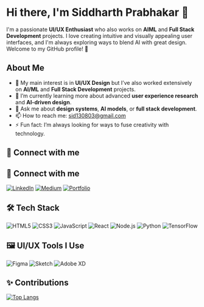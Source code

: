 # Hi there, I'm Siddharth Prabhakar 👋

I'm a passionate **UI/UX Enthusiast** who also works on **AIML** and **Full Stack Development** projects. I love creating intuitive and visually appealing user interfaces, and I'm always exploring ways to blend AI with great design. Welcome to my GitHub profile! 🚀

## About Me

- 🎨 My main interest is in **UI/UX Design** but I’ve also worked extensively on **AI/ML** and **Full Stack Development** projects.
- 🌱 I’m currently learning more about advanced **user experience research** and **AI-driven design**.
- 💬 Ask me about **design systems**, **AI models**, or **full stack development**.
- 📫 How to reach me: sid130803@gmail.com
- ⚡ Fun fact: I’m always looking for ways to fuse creativity with technology.

## 🔗 Connect with me

## 🔗 Connect with me

[![LinkedIn](https://img.shields.io/badge/-LinkedIn-0077B5?style=flat&logo=linkedin)](https://www.linkedin.com/in/siddharth1308/) 
[![Medium](https://img.shields.io/badge/-Medium-000000?style=flat&logo=medium)](https://medium.com/@sid130803) 
[![Portfolio](https://img.shields.io/badge/-Portfolio-000000?style=flat&logo=react)](https://siddharthprabhakar.github.io/Sid/)

## 🛠 Tech Stack

![HTML5](https://img.shields.io/badge/HTML5-239120?style=flat&logo=html5&logoColor=white) ![CSS3](https://img.shields.io/badge/CSS3-1572B6?style=flat&logo=css3&logoColor=white) ![JavaScript](https://img.shields.io/badge/JavaScript-323330?style=flat&logo=javascript&logoColor=F7DF1E) ![React](https://img.shields.io/badge/React-20232A?style=flat&logo=react&logoColor=61DAFB) ![Node.js](https://img.shields.io/badge/Node.js-339933?style=flat&logo=nodedotjs&logoColor=white) ![Python](https://img.shields.io/badge/Python-3776AB?style=flat&logo=python&logoColor=white) ![TensorFlow](https://img.shields.io/badge/TensorFlow-FF6F00?style=flat&logo=tensorflow&logoColor=white)

## 🖼️ UI/UX Tools I Use

![Figma](https://img.shields.io/badge/Figma-F24E1E?style=flat&logo=figma&logoColor=white) ![Sketch](https://img.shields.io/badge/Sketch-F7B500?style=flat&logo=sketch&logoColor=white) ![Adobe XD](https://img.shields.io/badge/AdobeXD-FF61F6?style=flat&logo=adobexd&logoColor=white)

## ✨ Contributions

[![Top Langs](https://github-readme-stats.vercel.app/api/top-langs/?username=Siddharthprabhakar&layout=compact)](https://github.com/anuraghazra/github-readme-stats)

